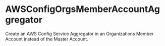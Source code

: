 # AWSConfigOrgsMemberAccountAggregator
Create an AWS Config Service Aggregator in an Organizations Member Account instead of the Master Account.
